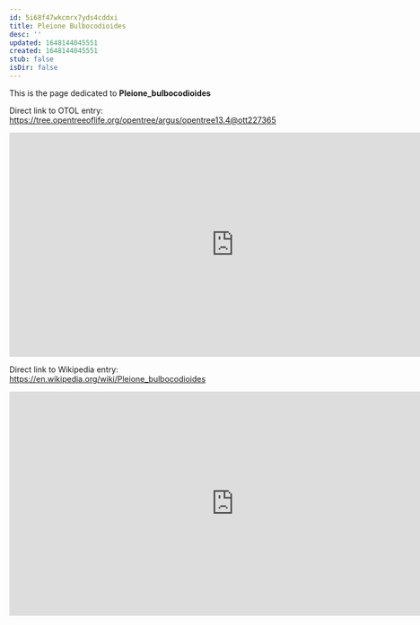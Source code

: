 ```yaml
---
id: 5i68f47wkcmrx7yds4cddxi
title: Pleione Bulbocodioides
desc: ''
updated: 1648144045551
created: 1648144045551
stub: false
isDir: false
---
```

This is the page dedicated to **Pleione_bulbocodioides**


Direct link to OTOL entry: https://tree.opentreeoflife.org/opentree/argus/opentree13.4@ott227365



<html>
    <body>
    <iframe src="https://tree.opentreeoflife.org/opentree/argus/opentree13.4@ott227365"
    width="800" height="400" frameborder="0" allowfullscreen> </iframe>
    </body>
</html>
    


Direct link to Wikipedia entry: https://en.wikipedia.org/wiki/Pleione_bulbocodioides



<html>
    <body>
    <iframe src="https://en.wikipedia.org/wiki/Pleione_bulbocodioides"
    width="800" height="400" frameborder="0" allowfullscreen> </iframe>
    </body>
</html>
    
